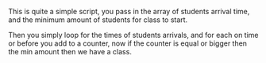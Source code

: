 This is quite a simple script, you pass in the array of students arrival time, and the minimum amount of students for class to start.

Then you simply loop for the times of students arrivals, and for each on time or before you add to a counter, now if the counter is equal or bigger then the min amount then we have a class.

